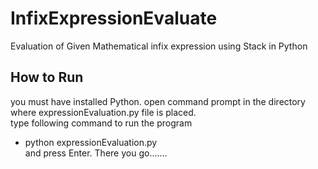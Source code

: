 # InfixExpressionEvaluate
Evaluation of Given Mathematical infix expression using Stack in Python <br />
## How to Run
you must have installed Python.
open command prompt in the directory where expressionEvaluation.py file is placed. <br />
type following command to run the program
* python expressionEvaluation.py <br />
and press Enter. There you go....... 

